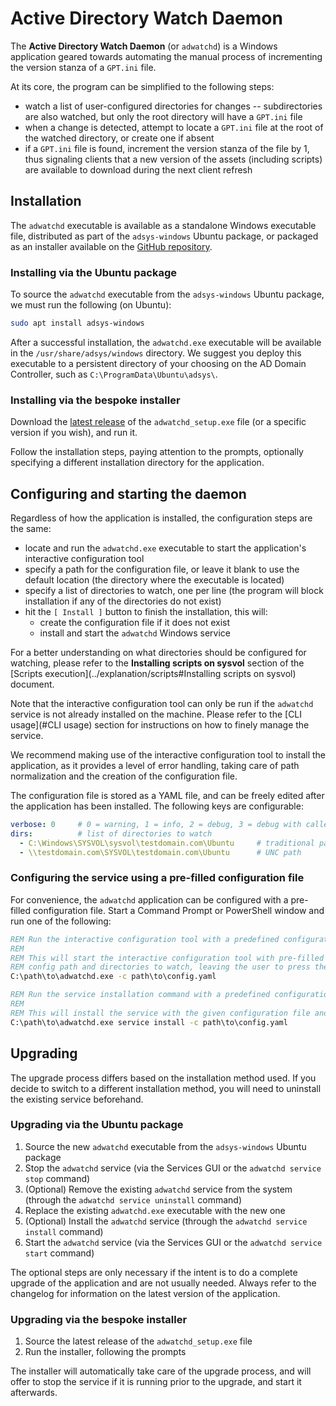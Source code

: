 # Active Directory Watch Daemon

The **Active Directory Watch Daemon** (or `adwatchd`) is a Windows application geared towards automating the manual process of incrementing the version stanza of a `GPT.ini` file.

At its core, the program can be simplified to the following steps:

- watch a list of user-configured directories for changes -- subdirectories are also watched, but only the root directory will have a `GPT.ini` file
- when a change is detected, attempt to locate a `GPT.ini` file at the root of the watched directory, or create one if absent
- if a `GPT.ini` file is found, increment the version stanza of the file by 1, thus signaling clients that a new version of the assets (including scripts) are available to download during the next client refresh

## Installation

The `adwatchd` executable is available as a standalone Windows executable file, distributed as part of the `adsys-windows` Ubuntu package, or packaged as an installer available on the [GitHub repository](https://github.com/ubuntu/adsys/releases/latest).

### Installing via the Ubuntu package

To source the `adwatchd` executable from the `adsys-windows` Ubuntu package, we must run the following (on Ubuntu):

```sh
sudo apt install adsys-windows
```

After a successful installation, the `adwatchd.exe` executable will be available in the `/usr/share/adsys/windows` directory. We suggest you deploy this executable to a persistent directory of your choosing on the AD Domain Controller, such as `C:\ProgramData\Ubuntu\adsys\`.

### Installing via the bespoke installer

Download the [latest release](https://github.com/ubuntu/adsys/releases/latest) of the `adwatchd_setup.exe` file (or a specific version if you wish), and run it.

Follow the installation steps, paying attention to the prompts, optionally specifying a different installation directory for the application.

## Configuring and starting the daemon

Regardless of how the application is installed, the configuration steps are the same:

- locate and run the `adwatchd.exe` executable to start the application's interactive configuration tool
- specify a path for the configuration file, or leave it blank to use the default location (the directory where the executable is located)
- specify a list of directories to watch, one per line (the program will block installation if any of the directories do not exist)
- hit the `[ Install ]` button to finish the installation, this will:
  - create the configuration file if it does not exist
  - install and start the `adwatchd` Windows service

For a better understanding on what directories should be configured for watching, please refer to the **Installing scripts on sysvol** section of the [Scripts execution](../explanation/scripts#Installing scripts on sysvol) document.

Note that the interactive configuration tool can only be run if the `adwatchd` service is not already installed on the machine. Please refer to the [CLI usage](#CLI usage) section for instructions on how to finely manage the service.

We recommend making use of the interactive configuration tool to install the application, as it provides a level of error handling, taking care of path normalization and the creation of the configuration file.

The configuration file is stored as a YAML file, and can be freely edited after the application has been installed. The following keys are configurable:

```yaml
verbose: 0     # 0 = warning, 1 = info, 2 = debug, 3 = debug with caller output
dirs:          # list of directories to watch
  - C:\Windows\SYSVOL\sysvol\testdomain.com\Ubuntu     # traditional path
  - \\testdomain.com\SYSVOL\testdomain.com\Ubuntu      # UNC path
```

### Configuring the service using a pre-filled configuration file

For convenience, the `adwatchd` application can be configured with a pre-filled configuration file. Start a Command Prompt or PowerShell window and run one of the following:

```bat
REM Run the interactive configuration tool with a predefined configuration file
REM
REM This will start the interactive configuration tool with pre-filled entries for the
REM config path and directories to watch, leaving the user to press the [ Install ] button
C:\path\to\adwatchd.exe -c path\to\config.yaml

REM Run the service installation command with a predefined configuration file
REM
REM This will install the service with the given configuration file and start it
C:\path\to\adwatchd.exe service install -c path\to\config.yaml
```

## Upgrading

The upgrade process differs based on the installation method used. If you decide to switch to a different installation method, you will need to uninstall the existing service beforehand.

### Upgrading via the Ubuntu package

1. Source the new `adwatchd` executable from the `adsys-windows` Ubuntu package
1. Stop the `adwatchd` service (via the Services GUI or the `adwatchd service stop` command)
1. (Optional) Remove the existing `adwatchd` service from the system (through the `adwatchd service uninstall` command)
1. Replace the existing `adwatchd.exe` executable with the new one
1. (Optional) Install the `adwatchd` service (through the `adwatchd service install` command)
1. Start the `adwatchd` service (via the Services GUI or the `adwatchd service start` command)

The optional steps are only necessary if the intent is to do a complete upgrade of the application and are not usually needed. Always refer to the changelog for information on the latest version of the application.

### Upgrading via the bespoke installer

1. Source the latest release of the `adwatchd_setup.exe` file
1. Run the installer, following the prompts

The installer will automatically take care of the upgrade process, and will offer to stop the service if it is running prior to the upgrade, and start it afterwards.
